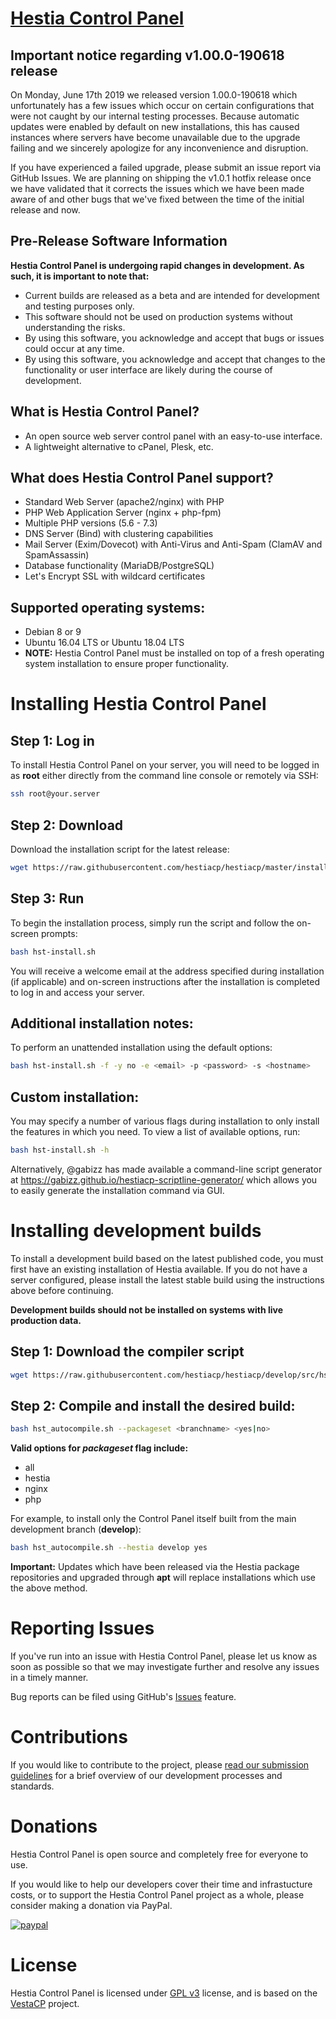 [Hestia Control Panel](https://www.hestiacp.com/)
==================================================

**Important notice regarding v1.00.0-190618 release**
----------------------------
On Monday, June 17th 2019 we released version 1.00.0-190618 which unfortunately has a few issues which occur on certain configurations that were not
caught by our internal testing processes. Because automatic updates were enabled by default on new installations, this has caused instances where servers
have become unavailable due to the upgrade failing and we sincerely apologize for any inconvenience and disruption.

If you have experienced a failed upgrade, please submit an issue report via GitHub Issues. We are planning on shipping the v1.0.1 hotfix release once we
have validated that it corrects the issues which we have been made aware of and other bugs that we've fixed between the time of the initial release and now.

**Pre-Release Software Information**
----------------------------
**Hestia Control Panel is undergoing rapid changes in development. As such, it is important to note that:**
* Current builds are released as a beta and are intended for development and testing purposes only.
* This software should not be used on production systems without understanding the risks.
* By using this software, you acknowledge and accept that bugs or issues could occur at any time.
* By using this software, you acknowledge and accept that changes to the functionality or user interface are likely during the course of development.

What is Hestia Control Panel?
----------------------------
* An open source web server control panel with an easy-to-use interface.
* A lightweight alternative to cPanel, Plesk, etc.

What does Hestia Control Panel support?
----------------------------
* Standard Web Server (apache2/nginx) with PHP
* PHP Web Application Server (nginx + php-fpm)
* Multiple PHP versions (5.6 - 7.3)
* DNS Server (Bind) with clustering capabilities
* Mail Server (Exim/Dovecot) with Anti-Virus and Anti-Spam (ClamAV and SpamAssassin)
* Database functionality (MariaDB/PostgreSQL)
* Let's Encrypt SSL with wildcard certificates

Supported operating systems:
----------------------------
* Debian 8 or 9
* Ubuntu 16.04 LTS or Ubuntu 18.04 LTS
* **NOTE:** Hestia Control Panel must be installed on top of a fresh operating system installation to ensure proper functionality.

Installing Hestia Control Panel
============================
## Step 1: Log in
To install Hestia Control Panel on your server, you will need to be logged in as **root** either directly from the command line console or remotely via SSH:
```bash
ssh root@your.server
```
## Step 2: Download
Download the installation script for the latest release:
```bash
wget https://raw.githubusercontent.com/hestiacp/hestiacp/master/install/hst-install.sh
```
## Step 3: Run
To begin the installation process, simply run the script and follow the on-screen prompts:
```bash
bash hst-install.sh
```
You will receive a welcome email at the address specified during installation (if applicable) and on-screen instructions after the installation is completed to log in and access your server.

## Additional installation notes:
To perform an unattended installation using the default options:
```bash
bash hst-install.sh -f -y no -e <email> -p <password> -s <hostname>
```
## Custom installation:
You may specify a number of various flags during installation to only install the features in which you need. To view a list of available options, run:
```bash
bash hst-install.sh -h
```
Alternatively, @gabizz has made available a command-line script generator at https://gabizz.github.io/hestiacp-scriptline-generator/ which allows you to easily generate the installation command via GUI.

Installing development builds
=============================
To install a development build based on the latest published code, you must first have an existing installation of Hestia available. If you do not have a server configured, please install the latest stable build using the instructions above before continuing.

**Development builds should not be installed on systems with live production data.**

## Step 1: Download the compiler script
```bash
wget https://raw.githubusercontent.com/hestiacp/hestiacp/develop/src/hst_autocompile.sh
```
## Step 2: Compile and install the desired build:
```bash
bash hst_autocompile.sh --packageset <branchname> <yes|no>
```
**Valid options for *packageset* flag include:**
* all
* hestia
* nginx
* php

For example, to install only the Control Panel itself built from the main development branch (**develop**): 
```bash
bash hst_autocompile.sh --hestia develop yes
```

**Important:** Updates which have been released via the Hestia package repositories and upgraded through **apt** will replace installations which use the above method. 

Reporting Issues
=============================
If you've run into an issue with Hestia Control Panel, please let us know as soon as possible so that we may investigate further and resolve any issues in a timely manner.

Bug reports can be filed using GitHub's [Issues](https://github.com/hestiacp/hestiacp/issues) feature.

Contributions
=============================
If you would like to contribute to the project, please [read our submission guidelines](https://github.com/hestiacp/hestiacp/blob/master/CONTRIBUTING.md) for a brief overview of our development processes and standards.

Donations
=============================
Hestia Control Panel is open source and completely free for everyone to use.

If you would like to help our developers cover their time and infrastucture costs, or to support the Hestia Control Panel project as a whole, please consider making a donation via PayPal.

[![paypal](https://www.paypalobjects.com/en_US/i/btn/btn_donateCC_LG.gif)](https://www.paypal.com/cgi-bin/webscr?cmd=_s-xclick&hosted_button_id=ST87LQH2CHGLA)

License
=============================
Hestia Control Panel is licensed under [GPL v3](https://github.com/hestiacp/hestiacp/blob/master/LICENSE) license, and is based on the [VestaCP](https://www.vestacp.com/) project.<br>